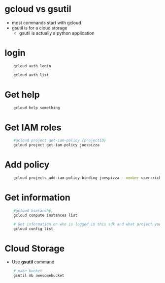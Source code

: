 
# gcloud vs gsutil
- most commands start with gcloud
- gsutil is for a cloud storage
    - gsutil is actually a python application

# login
```bash
    gcloud auth login
```

```bash
    gcloud auth list
```

# Get help
```bash
    gcloud help something
```

# Get IAM roles
```bash
    #gcloud project get-iam-policy {projectID}
    gcloud project get-iam-policy joespizza
```

# Add policy
```bash
    gcloud projects add-iam-policy-binding joespizza --member user:rickybobby@gmail.com --role roles/owner
```

# Get information
```bash
    #gcloud hierarchy,
    gcloud compute instances list
```
```bash
    # Get information on who is logged in this sdk and what project you are on
    gcloud config list
```

# Cloud Storage
- Use **gsutil** command
```bash
    # make bucket
    gsutil mb awesomebucket
```

